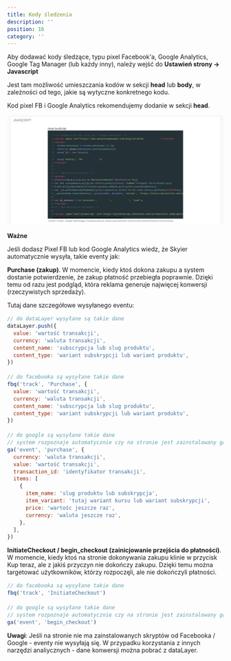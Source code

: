 ```yaml
---
title: Kody śledzenia
description: ''
position: 16
category: ''
---
```


Aby dodawać kody śledzące, typu pixel Facebook'a, Google Analytics, Google Tag Manager (lub każdy inny), należy wejść do **Ustawień strony -> Javascript**

Jest tam możliwość umieszczania kodów w sekcji **head** lub **body**, w zależności od tego, jakie są wytyczne konkretnego kodu.

Kod pixel FB i Google Analytics rekomendujemy dodanie w sekcji **head**.

<img src="/img/screen-javascript.jpg" alt=""/>

**Ważne**

Jeśli dodasz Pixel FB lub kod Google Analytics wiedz, że Skyier automatycznie wysyła, takie eventy jak:

**Purchase (zakup)**. W momencie, kiedy ktoś dokona zakupu a system dostanie potwierdzenie, że zakup płatność przebiegła poprawnie. Dzięki temu od razu jest podgląd, która reklama generuje najwięcej konwersji (rzeczywistych sprzedaży).

Tutaj dane szczegółowe wysyłanego eventu:

```js
// do dataLayer wysyłane są takie dane
dataLayer.push({
  value: 'wartość transakcji',
  currency: 'waluta transakcji',
  content_name: 'subscrypcja lub slug produktu',
  content_type: 'wariant subskrypcji lub wariant produktu',
})

// do facebooka są wysyłane takie dane
fbq('track', 'Purchase', {
  value: 'wartość transakcji',
  currency: 'waluta transakcji',
  content_name: 'subscrypcja lub slug produktu',
  content_type: 'wariant subskrypcji lub wariant produktu',
})

// do google są wysyłane takie dane
// system rozpoznaje automatycznie czy na stronie jest zainstalowany ga czy gtag
ga('event', 'purchase', {
  currency: 'waluta transakcji',
  value: 'wartość transakcji',
  transaction_id: 'identyfikator transakcji',
  items: [
    {
      item_name: 'slug produktu lub subskrypcja',
      item_variant: 'tutaj wariant kursu lub wariant subskrypcji',
      price: 'wartośc jeszcze raz',
      currency: 'waluta jeszcze raz',
    },
  ],
})
```

**InitiateCheckout / begin_checkout (zainicjowanie przejścia do płatności)**. W momencie, kiedy ktoś na stronie dokonywania zakupu klinie w przycisk Kup teraz, ale z jakiś przyczyn nie dokończy zakupu. Dzięki temu można targetować użytkowników, którzy rozpoczęli, ale nie dokończyli płatności.

```js
// do facebooka są wysyłane takie dane
fbq('track', 'InitiateCheckout')

// do google są wysyłane takie dane
// system rozpoznaje automatycznie czy na stronie jest zainstalowany ga czy gtag
ga('event', 'begin_checkout')
```


**Uwagi**: Jeśli na stronie nie ma zainstalowanych skryptów od Facebooka / Google - eventy nie wysyłają się.
W przypadku korzystania z innych narzędzi analiycznych - dane konwersji można pobrać z dataLayer.
